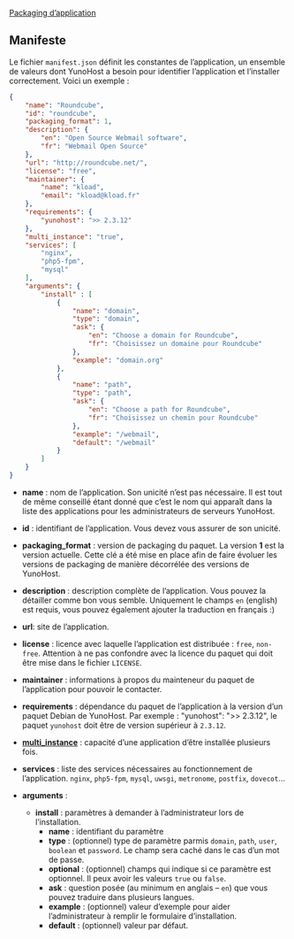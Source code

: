<a class="btn btn-lg btn-default" href="packaging_apps_fr">Packaging d’application</a>

## Manifeste
Le fichier `manifest.json` définit les constantes de l’application, un ensemble de valeurs dont YunoHost a besoin pour identifier l’application et l’installer correctement. Voici un exemple :
```json
{
    "name": "Roundcube",
    "id": "roundcube",
    "packaging_format": 1,
    "description": {
        "en": "Open Source Webmail software",
        "fr": "Webmail Open Source"
    },
    "url": "http://roundcube.net/",
    "license": "free",
    "maintainer": {
        "name": "kload",
        "email": "kload@kload.fr"
    },
    "requirements": {
        "yunohost": ">> 2.3.12"
    },
    "multi_instance": "true",
    "services": [
        "nginx",
        "php5-fpm",
        "mysql"
    ],
    "arguments": {
        "install" : [
            {
                "name": "domain",
                "type": "domain",
                "ask": {
                    "en": "Choose a domain for Roundcube",
                    "fr": "Choisissez un domaine pour Roundcube"
                },
                "example": "domain.org"
            },
            {
                "name": "path",
                "type": "path",
                "ask": {
                    "en": "Choose a path for Roundcube",
                    "fr": "Choisissez un chemin pour Roundcube"
                },
                "example": "/webmail",
                "default": "/webmail"
            }
        ]
    }
}
```

* **name** : nom de l’application. Son unicité n’est pas nécessaire. Il est tout de même conseillé étant donné que c’est le nom qui apparaît dans la liste des applications pour les administrateurs de serveurs YunoHost.

* **id** : identifiant de l’application. Vous devez vous assurer de son unicité.

- **packaging_format** : version de packaging du paquet. La version **1** est la version actuelle. Cette clé a été mise en place afin de faire évoluer les versions de packaging de manière décorrélée des versions de YunoHost.

* **description** : description complète de l’application. Vous pouvez la détailler comme bon vous semble. Uniquement le champs `en` (english) est requis, vous pouvez également ajouter la traduction en français :)

* **url**: site de l’application.

* **license** : licence avec laquelle l’application est distribuée : `free`, `non-free`. Attention à ne pas confondre avec la licence du paquet qui doit être mise dans le fichier `LICENSE`.

* **maintainer** : informations à propos du mainteneur du paquet de l’application pour pouvoir le contacter.

- **requirements** : dépendance du paquet de l’application à la version d’un paquet Debian de YunoHost. Par exemple : "yunohost": ">> 2.3.12", le paquet `yunohost` doit être de version supérieur à `2.3.12`.

* [**multi_instance**](packaging_apps_multiinstance_fr) : capacité d’une application d’être installée plusieurs fois.

* **services** : liste des services nécessaires au fonctionnement de l’application. `nginx`, `php5-fpm`, `mysql`, `uwsgi`, `metronome`, `postfix`, `dovecot`…

* **arguments** :
  * **install** : paramètres à demander à l’administrateur lors de l’installation.
    * **name** : identifiant du paramètre
    * **type** : (optionnel) type de paramètre parmis `domain`, `path`, `user`, `boolean` et `password`. Le champ sera caché dans le cas d’un mot de passe.
    * **optional** : (optionnel) champs qui indique si ce paramètre est optionnel. Il peux avoir les valeurs `true` ou `false`.
    * **ask** : question posée (au minimum en anglais – `en`) que vous pouvez traduire dans plusieurs langues.
    * **example** : (optionnel) valeur d’exemple pour aider l’administrateur à remplir le formulaire d’installation.
    * **default** : (optionnel) valeur par défaut.
